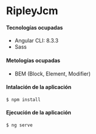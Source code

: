 # RipleyJcm

#### Tecnologías ocupadas

- Angular CLI: 8.3.3
- Sass

#### Metologías ocupadas

- BEM (Block, Element, Modifier)

#### Intalación de la aplicación

`$ npm install`

#### Ejecución de la aplicación

`$ ng serve`

